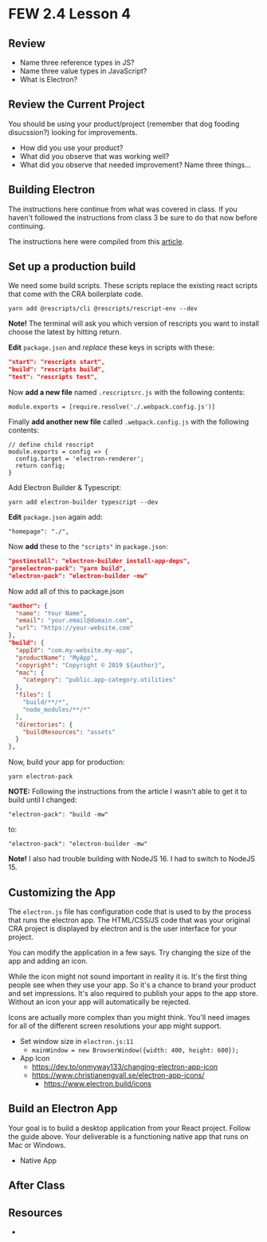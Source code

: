 # FEW 2.4 Lesson 4

## Review

- Name three reference types in JS? 
- Name three value types in JavaScript?
- What is Electron?

## Review the Current Project

You should be using your product/project (remember that dog fooding disucssion?) looking for improvements. 

- How did you use your product? 
- What did you observe that was working well?
- What did you observe that needed improvement? Name three things...

## Building Electron

The instructions here continue from what was covered in class. If you haven't followed the instructions from class 3 be sure to do that now before continuing. 

The instructions here were compiled from this [article](https://www.codementor.io/@randyfindley/how-to-build-an-electron-app-using-create-react-app-and-electron-builder-ss1k0sfer). 

## Set up a production build 

We need some build scripts. These scripts replace the existing react scripts that come with the CRA boilerplate code.

`yarn add @rescripts/cli @rescripts/rescript-env --dev`

**Note!** The terminal will ask you which version of rescripts you want to install choose the latest by hitting return. 

**Edit** `package.json` and *replace* these keys in scripts with these: 

```JSON
"start": "rescripts start",
"build": "rescripts build",
"test": "rescripts test",
```

Now **add a new file** named `.rescriptsrc.js` with the following contents:

```JS
module.exports = [require.resolve('./.webpack.config.js')]
```

Finally **add another new file** called `.webpack.config.js` with the following contents:

```JS
// define child rescript
module.exports = config => {
  config.target = 'electron-renderer';
  return config;
}
```

Add Electron Builder & Typescript:

`yarn add electron-builder typescript --dev`

**Edit** `package.json` again add:

`"homepage": "./",`

Now **add** these to the `"scripts"` in `package.json`: 

```JSON
"postinstall": "electron-builder install-app-deps",
"preelectron-pack": "yarn build",
"electron-pack": "electron-builder -mw"
```

Now add all of this to package.json

```json
"author": {
  "name": "Your Name",
  "email": "your.email@domain.com",
  "url": "https://your-website.com"
},
"build": {
  "appId": "com.my-website.my-app",
  "productName": "MyApp",
  "copyright": "Copyright © 2019 ${author}",
  "mac": {
    "category": "public.app-category.utilities"
  },
  "files": [
    "build/**/*",
    "node_modules/**/*"
  ],
  "directories": {
    "buildResources": "assets"
  }
},
```


Now, build your app for production: 

`yarn electron-pack`

**NOTE:** Following the instructions from the article I wasn't able to get it to build until I changed: 

`"electron-pack": "build -mw"` 

to:

`"electron-pack": "electron-builder -mw"`

**Note!** I also had trouble building with NodeJS 16. I had to switch to NodeJS 15. 

<!-- 
**Note!** I also added the following to the `electron.js` script. Without these my project wouldn't build.  

```JS
webPreferences: {
  nodeIntegration: true
}
``` -->

## Customizing the App

The `electron.js` file has configuration code that is used to by the process that runs the electron app. The HTML/CSS/JS code that was your original CRA project is displayed by electron and is the user interface for your project.

You can modify the application in a few says. Try changing the size of the app and adding an icon. 

While the icon might not sound important in reality it is. It's the first thing people see when they use your app. So it's a chance to brand your product and set impressions. It's also required to publish your apps to the app store. Without an icon your app will automatically be rejected. 

Icons are actually more complex than you might think. You'll need images for all of the different screen resolutions your app might support. 

- Set window size in `electron.js:11`
	- `mainWindow = new BrowserWindow({width: 400, height: 600});`
- App Icon
	- https://dev.to/onmyway133/changing-electron-app-icon
  - https://www.christianengvall.se/electron-app-icons/
	- https://www.electron.build/icons
	
## Build an Electron App

Your goal is to build a desktop application from your React project. Follow the guide above. Your deliverable is a functioning native app that runs on Mac or Windows. 

- Native App

## After Class



## Resources

- 
